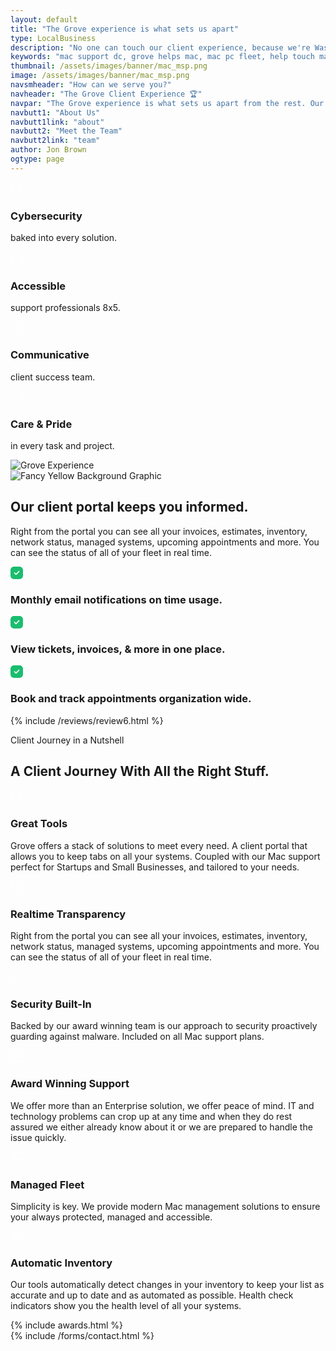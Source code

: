 ```yaml
---
layout: default
title: "The Grove experience is what sets us apart"
type: LocalBusiness
description: "No one can touch our client experience, because we're Washington DC's best Mac Support company for Digital Agencies, Creative Professionals & More!" 
keywords: "mac support dc, grove helps mac, mac pc fleet, help touch mac, touch mac support, mac support team, training strategy strategic, grove technologies, training strategic foundation, support documentation monitoring, proactive support offer, support offer proactive, offer proactive support, proactive support provide, support provide routine, infection proactive support, businesses sizes security, security tools asset, management security tools, fleet management security, staff augmentation security, system stability security, award winning security, augmentation security services"
thumbnail: /assets/images/banner/mac_msp.png
image: /assets/images/banner/mac_msp.png
navsmheader: "How can we serve you?"
navheader: "The Grove Client Experience 🏆"
navpar: "The Grove experience is what sets us apart from the rest. Our white glove service is for all clients not just the ones with the deepest pockets."
navbutt1: "About Us"
navbutt1link: "about"
navbutt2: "Meet the Team"
navbutt2link: "team"
author: Jon Brown
ogtype: page
---
```


<section class="py-20"><div class="container px-4 mx-auto">
  <div class="flex flex-wrap items-center -mx-4 -mb-8">
	<div class="w-full md:w-1/2 lg:w-1/4 px-4 mb-8 text-center">
	  <span class="flex items-center justify-center w-14 h-14 mb-8 mx-auto bg-teal-400 rounded-full">
		<svg width="18" height="21" viewbox="0 0 18 21" fill="none" xmlns="http://www.w3.org/2000/svg"><path fill-rule="evenodd" clip-rule="evenodd" d="M8.98444 19.606C8.98444 19.606 16.6564 17.283 16.6564 10.879C16.6564 4.474 16.9344 3.974 16.3194 3.358C15.7034 2.742 9.99044 0.75 8.98444 0.75C7.97844 0.75 2.26544 2.742 1.65044 3.358C1.03444 3.974 1.31244 4.474 1.31244 10.879C1.31244 17.283 8.98444 19.606 8.98444 19.606Z" stroke="white" stroke-width="1.5" stroke-linecap="round" stroke-linejoin="round"></path><path d="M6.38586 9.87463L8.27786 11.7696L12.1759 7.86963" stroke="white" stroke-width="1.5" stroke-linecap="round" stroke-linejoin="round"></path></svg></span>
	  <h3 class="mb-4 text-2xl font-semibold font-heading">Cybersecurity</h3>
	  <p class="text-xl text-black">baked into every solution.</p>
	</div>
	<div class="w-full md:w-1/2 lg:w-1/4 px-4 mb-8 text-center">
	  <span class="flex items-center justify-center w-14 h-14 mb-8 mx-auto bg-red-400 rounded-full">
		<svg width="22" height="22" viewbox="0 0 22 22" fill="none" xmlns="http://www.w3.org/2000/svg"><path fill-rule="evenodd" clip-rule="evenodd" d="M18.0714 18.0699C15.0152 21.1263 10.4898 21.7867 6.78642 20.074C6.23971 19.8539 5.79148 19.676 5.36537 19.676C4.17849 19.683 2.70117 20.8339 1.93336 20.067C1.16555 19.2991 2.31726 17.8206 2.31726 16.6266C2.31726 16.2004 2.14642 15.7602 1.92632 15.2124C0.212831 11.5096 0.874109 6.98269 3.93026 3.92721C7.8316 0.0244319 14.17 0.0244322 18.0714 3.9262C21.9797 7.83501 21.9727 14.1681 18.0714 18.0699Z" stroke="white" stroke-width="1.5" stroke-linecap="round" stroke-linejoin="round"></path><path d="M14.9393 11.413H14.9483" stroke="white" stroke-width="2" stroke-linecap="round" stroke-linejoin="round"></path><path d="M10.9304 11.413H10.9394" stroke="white" stroke-width="2" stroke-linecap="round" stroke-linejoin="round"></path><path d="M6.9214 11.413H6.9304" stroke="white" stroke-width="2" stroke-linecap="round" stroke-linejoin="round"></path></svg></span>
	  <h3 class="mb-4 text-2xl font-semibold font-heading">Accessible</h3>
	  <p class="text-xl text-black">support professionals 8x5.</p>
	</div>
	<div class="w-full md:w-1/2 lg:w-1/4 px-4 mb-8 text-center">
	  <span class="flex items-center justify-center w-14 h-14 mb-8 mx-auto bg-yellow-400 rounded-full">
		<svg width="20" height="20" viewbox="0 0 20 20" fill="none" xmlns="http://www.w3.org/2000/svg"><path d="M13.8325 6.17463L8.10904 11.9592L1.59944 7.88767C0.66675 7.30414 0.860765 5.88744 1.91572 5.57893L17.3712 1.05277C18.3373 0.769629 19.2326 1.67283 18.9456 2.642L14.3731 18.0868C14.0598 19.1432 12.6512 19.332 12.0732 18.3953L8.10601 11.9602" stroke="white" stroke-width="1.5" stroke-linecap="round" stroke-linejoin="round"></path></svg></span>
	  <h3 class="mb-4 text-2xl font-semibold font-heading">Communicative</h3>
	  <p class="text-xl text-black">client success team.</p>
	</div>
	<div class="w-full md:w-1/2 lg:w-1/4 px-4 mb-8 text-center">
	  <span class="flex items-center justify-center w-14 h-14 mb-8 mx-auto bg-red-400 rounded-full">
		<svg width="22" height="20" viewbox="0 0 22 20" fill="none" xmlns="http://www.w3.org/2000/svg"><path fill-rule="evenodd" clip-rule="evenodd" d="M1.87187 9.59832C0.798865 6.24832 2.05287 2.41932 5.56987 1.28632C7.41987 0.689322 9.46187 1.04132 10.9999 2.19832C12.4549 1.07332 14.5719 0.693322 16.4199 1.28632C19.9369 2.41932 21.1989 6.24832 20.1269 9.59832C18.4569 14.9083 10.9999 18.9983 10.9999 18.9983C10.9999 18.9983 3.59787 14.9703 1.87187 9.59832Z" stroke="white" stroke-width="1.5" stroke-linecap="round" stroke-linejoin="round"></path><path d="M15 4.70001C16.07 5.04601 16.826 6.00101 16.917 7.12201" stroke="white" stroke-width="1.5" stroke-linecap="round" stroke-linejoin="round"></path></svg></span>
	  <h3 class="mb-4 text-2xl font-semibold font-heading">Care &amp; Pride</h3>
	  <p class="text-xl text-black">in every task and project.</p>
	</div>
  </div>
</div>
</section>

<section class="relative pb-20 lg:py-20 border-t border-b"><img class="lg:absolute lg:top-0 lg:left-0 h-full w-full lg:w-5/12 mb-12 lg:mb-0 object-cover" src="{{ site.site_url }}/assets/images/services/experience/priscilla-du-preez-NjirplnVra8-unsplash.jpg" alt="Grove Experience"><div class="container px-4 mx-auto">
  <div class="w-full lg:w-7/12 lg:ml-auto">
	<img class="hidden xl:block xl:absolute ml-auto top-0 right-0 xl:mt-64" src="{{ site.site_url }}/assets/zeus-assets/icons/dots/yellow-dot-right-shield.svg" alt="Fancy Yellow Background Graphic"><div class="max-w-md lg:ml-20">
	  <h2 class="mb-6 lg:mb-10 text-4xl font-semibold font-heading">Our client portal keeps you informed.</h2>
	  <p class="mb-6 lg:mb-10 text-xl text-gray-500">Right from the portal you can see all your invoices, estimates, inventory, network status, managed systems, upcoming appointments and more. You can see the status of all of your fleet in real time.</p>
	  <div class="mb-10 border rounded-lg">
		<div class="flex p-4 border-b">
		  <svg class="mr-4 mt-1" width="20" height="20" viewbox="0 0 20 20" fill="none" xmlns="http://www.w3.org/2000/svg"><path fill-rule="evenodd" clip-rule="evenodd" d="M5.67 0H14.34C17.73 0 20 2.38 20 5.92V14.091C20 17.62 17.73 20 14.34 20H5.67C2.28 20 0 17.62 0 14.091V5.92C0 2.38 2.28 0 5.67 0ZM9.43 12.99L14.18 8.24C14.52 7.9 14.52 7.35 14.18 7C13.84 6.66 13.28 6.66 12.94 7L8.81 11.13L7.06 9.38C6.72 9.04 6.16 9.04 5.82 9.38C5.48 9.72 5.48 10.27 5.82 10.62L8.2 12.99C8.37 13.16 8.59 13.24 8.81 13.24C9.04 13.24 9.26 13.16 9.43 12.99Z" fill="#1abd6f"></path></svg><h3 class="font-semibold font-heading">Monthly email notifications on time usage.</h3>
		</div>
		<div class="flex p-4 border-b">
		  <svg class="mr-4 mt-1" width="20" height="20" viewbox="0 0 20 20" fill="none" xmlns="http://www.w3.org/2000/svg"><path fill-rule="evenodd" clip-rule="evenodd" d="M5.67 0H14.34C17.73 0 20 2.38 20 5.92V14.091C20 17.62 17.73 20 14.34 20H5.67C2.28 20 0 17.62 0 14.091V5.92C0 2.38 2.28 0 5.67 0ZM9.43 12.99L14.18 8.24C14.52 7.9 14.52 7.35 14.18 7C13.84 6.66 13.28 6.66 12.94 7L8.81 11.13L7.06 9.38C6.72 9.04 6.16 9.04 5.82 9.38C5.48 9.72 5.48 10.27 5.82 10.62L8.2 12.99C8.37 13.16 8.59 13.24 8.81 13.24C9.04 13.24 9.26 13.16 9.43 12.99Z" fill="#1abd6f"></path></svg><h3 class="font-semibold font-heading">View tickets, invoices, &amp; more  in one place.</h3>
		</div>
		<div class="flex p-4">
		  <svg class="mr-4 mt-1" width="20" height="20" viewbox="0 0 20 20" fill="none" xmlns="http://www.w3.org/2000/svg"><path fill-rule="evenodd" clip-rule="evenodd" d="M5.67 0H14.34C17.73 0 20 2.38 20 5.92V14.091C20 17.62 17.73 20 14.34 20H5.67C2.28 20 0 17.62 0 14.091V5.92C0 2.38 2.28 0 5.67 0ZM9.43 12.99L14.18 8.24C14.52 7.9 14.52 7.35 14.18 7C13.84 6.66 13.28 6.66 12.94 7L8.81 11.13L7.06 9.38C6.72 9.04 6.16 9.04 5.82 9.38C5.48 9.72 5.48 10.27 5.82 10.62L8.2 12.99C8.37 13.16 8.59 13.24 8.81 13.24C9.04 13.24 9.26 13.16 9.43 12.99Z" fill="#1abd6f"></path></svg><h3 class="font-semibold font-heading">Book and track appointments organization wide.</h3>
		</div>
	  </div>
	</div>
  </div>
</div>
</section>

{% include /reviews/review6.html %}

<section class="py-20 border-t border-b"><div class="container mx-auto px-4 lg:mb-0 md:mb-0">
<div class="max-w-3xl mx-auto mb-12 lg:mb-16 text-center">
	<span class="text-xs font-semibold text-green-500">Client Journey in a Nutshell</span>
	<h2 class="mt-8 mb-10 text-4xl font-heading">A Client Journey With All the Right Stuff.</h2>
  </div>
  <div class="flex flex-wrap -mx-3">
	<div class="w-full md:w-1/2 lg:w-1/3 px-3 mb-6">
	  <div class="p-6 md:p-8 h-full border rounded-lg">
		<span class="flex-shrink-0 flex items-center justify-center w-16 h-16 mb-8 md:mb-12 bg-teal-400 rounded-full">
		  <svg width="18" height="21" viewbox="0 0 18 21" fill="none" xmlns="http://www.w3.org/2000/svg"><path fill-rule="evenodd" clip-rule="evenodd" d="M8.98457 19.606C8.98457 19.606 16.6566 17.283 16.6566 10.879C16.6566 4.474 16.9346 3.974 16.3196 3.358C15.7036 2.742 9.99057 0.75 8.98457 0.75C7.97857 0.75 2.26557 2.742 1.65057 3.358C1.03457 3.974 1.31257 4.474 1.31257 10.879C1.31257 17.283 8.98457 19.606 8.98457 19.606Z" stroke="white" stroke-width="1.5" stroke-linecap="round" stroke-linejoin="round"></path><path d="M6.38599 9.87463L8.27799 11.7696L12.176 7.86963" stroke="white" stroke-width="1.5" stroke-linecap="round" stroke-linejoin="round"></path></svg></span>
		<div>
		  <h3 class="mb-4 text-2xl font-semibold font-heading">Great Tools</h3>
		  <p class="text-base text-gray-500">Grove offers a stack of solutions to meet every need. A client portal that allows you to keep tabs on all your systems. Coupled with our Mac support perfect for Startups and Small Businesses, and tailored to your needs.</p>
		</div>
	  </div>
	</div>
	<div class="w-full md:w-1/2 lg:w-1/3 px-3 mb-6">
	  <div class="p-6 md:p-8 h-full border rounded-lg">
		<span class="flex-shrink-0 flex items-center justify-center w-16 h-16 mb-8 md:mb-12 bg-blue-400 rounded-full">
		  <svg width="20" height="20" viewbox="0 0 20 20" fill="none" xmlns="http://www.w3.org/2000/svg"><path fill-rule="evenodd" clip-rule="evenodd" d="M10 0.750122C15.108 0.750122 19.25 4.89112 19.25 10.0001C19.25 15.1081 15.108 19.2501 10 19.2501C4.891 19.2501 0.75 15.1081 0.75 10.0001C0.75 4.89112 4.891 0.750122 10 0.750122Z" stroke="white" stroke-width="1.5" stroke-linecap="round" stroke-linejoin="round"></path><path d="M9.99512 6.20422V10.6232" stroke="white" stroke-width="1.5" stroke-linecap="round" stroke-linejoin="round"></path><path d="M9.995 13.7961H10.005" stroke="white" stroke-width="2" stroke-linecap="round" stroke-linejoin="round"></path></svg></span>
		<div>
		  <h3 class="mb-4 text-2xl font-semibold font-heading">Realtime Transparency</h3>
		  <p class="text-base text-gray-500">Right from the portal you can see all your invoices, estimates, inventory, network status, managed systems, upcoming appointments and more. You can see the status of all of your fleet in real time.</p>
		</div>
	  </div>
	</div>
	<div class="w-full md:w-1/2 lg:w-1/3 px-3 mb-6">
	  <div class="p-6 md:p-8 h-full border rounded-lg">
		<span class="flex-shrink-0 flex items-center justify-center w-16 h-16 mb-8 md:mb-12 bg-red-400 rounded-full">
		  <svg width="18" height="20" viewbox="0 0 18 20" fill="none" xmlns="http://www.w3.org/2000/svg"><path d="M13.4235 7.4478V5.3008C13.4235 2.7878 11.3855 0.7498 8.87249 0.7498C6.35949 0.7388 4.31349 2.7668 4.30249 5.2808V5.3008V7.4478" stroke="white" stroke-width="1.5" stroke-linecap="round" stroke-linejoin="round"></path><path fill-rule="evenodd" clip-rule="evenodd" d="M12.6832 19.2496H5.04224C2.94824 19.2496 1.25024 17.5526 1.25024 15.4576V11.1686C1.25024 9.07359 2.94824 7.37659 5.04224 7.37659H12.6832C14.7772 7.37659 16.4752 9.07359 16.4752 11.1686V15.4576C16.4752 17.5526 14.7772 19.2496 12.6832 19.2496Z" stroke="white" stroke-width="1.5" stroke-linecap="round" stroke-linejoin="round"></path><path d="M8.86304 12.2028V14.4238" stroke="white" stroke-width="1.5" stroke-linecap="round" stroke-linejoin="round"></path></svg></span>
		<div>
		  <h3 class="mb-4 text-2xl font-semibold font-heading">Security Built-In</h3>
		  <p class="text-base text-gray-500">Backed by our award winning team is our approach to security proactively guarding against malware. Included on all Mac support plans.</p>
		</div>
	  </div>
	</div>
	<div class="w-full md:w-1/2 lg:w-1/3 px-3 mb-6 lg:mb-0">
	  <div class="p-6 md:p-8 h-full border rounded-lg">
		<span class="flex-shrink-0 flex items-center justify-center w-16 h-16 mb-8 md:mb-12 bg-orange-400 rounded-full">
		  <svg width="22" height="20" viewbox="0 0 22 20" fill="none" xmlns="http://www.w3.org/2000/svg"><path d="M16.9026 6.8512L12.4593 10.4642C11.6198 11.1302 10.4387 11.1302 9.59919 10.4642L5.11841 6.8512" stroke="white" stroke-width="1.5" stroke-linecap="round" stroke-linejoin="round"></path><path fill-rule="evenodd" clip-rule="evenodd" d="M15.9089 19C18.9502 19.0084 21 16.5095 21 13.4384V6.57001C21 3.49883 18.9502 1 15.9089 1H6.09114C3.04979 1 1 3.49883 1 6.57001V13.4384C1 16.5095 3.04979 19.0084 6.09114 19H15.9089Z" stroke="white" stroke-width="1.5" stroke-linecap="round" stroke-linejoin="round"></path></svg></span>
		<div>
		  <h3 class="mb-4 text-2xl font-semibold font-heading">Award Winning Support</h3>
		  <p class="text-base text-gray-500">We offer more than an Enterprise solution, we offer peace of mind. IT and technology problems can crop up at any time and when they do rest assured we either already know about it or we are prepared to handle the issue quickly. </p>
		</div>
	  </div>
	</div>
	<div class="w-full md:w-1/2 lg:w-1/3 px-3 mb-6 lg:mb-0">
	  <div class="p-6 md:p-8 h-full border rounded-lg">
		<span class="flex-shrink-0 flex items-center justify-center w-16 h-16 mb-8 md:mb-12 bg-yellow-400 rounded-full">
		  <svg width="24" height="20" viewbox="0 0 24 20" fill="none" xmlns="http://www.w3.org/2000/svg"><path d="M22.5 10.8055H1.5" stroke="white" stroke-width="1.5" stroke-linecap="round" stroke-linejoin="round"></path><path d="M20.6299 6.5951V5.0821C20.6299 3.0211 18.9589 1.3501 16.8969 1.3501H15.6919" stroke="white" stroke-width="1.5" stroke-linecap="round" stroke-linejoin="round"></path><path d="M3.37012 6.5951V5.0821C3.37012 3.0211 5.04112 1.3501 7.10312 1.3501H8.33912" stroke="white" stroke-width="1.5" stroke-linecap="round" stroke-linejoin="round"></path><path d="M20.6299 10.8046V14.8786C20.6299 16.9406 18.9589 18.6116 16.8969 18.6116H15.6919" stroke="white" stroke-width="1.5" stroke-linecap="round" stroke-linejoin="round"></path><path d="M3.37012 10.8046V14.8786C3.37012 16.9406 5.04112 18.6116 7.10312 18.6116H8.33912" stroke="white" stroke-width="1.5" stroke-linecap="round" stroke-linejoin="round"></path></svg></span>
		<div>
		  <h3 class="mb-4 text-2xl font-semibold font-heading">Managed Fleet</h3>
		  <p class="text-base text-gray-500">Simplicity is key. We provide modern Mac management solutions to ensure your always protected, managed and accessible.</p>
		</div>
	  </div>
	</div>
	<div class="w-full md:w-1/2 lg:w-1/3 px-3 mb-6 lg:mb-0">
	  <div class="p-6 md:p-8 h-full border rounded-lg">
		<span class="flex-shrink-0 flex items-center justify-center w-16 h-16 mb-8 md:mb-12 bg-gray-900 rounded-full">
		  <svg width="22" height="18" viewbox="0 0 22 18" fill="none" xmlns="http://www.w3.org/2000/svg"><path d="M16.8877 7.89673C18.2827 7.70073 19.3567 6.50473 19.3597 5.05573C19.3597 3.62773 18.3187 2.44373 16.9537 2.21973" stroke="white" stroke-width="1.5" stroke-linecap="round" stroke-linejoin="round"></path><path d="M18.7285 11.2502C20.0795 11.4522 21.0225 11.9252 21.0225 12.9002C21.0225 13.5712 20.5785 14.0072 19.8605 14.2812" stroke="white" stroke-width="1.5" stroke-linecap="round" stroke-linejoin="round"></path><path fill-rule="evenodd" clip-rule="evenodd" d="M10.8867 11.6638C7.67273 11.6638 4.92773 12.1508 4.92773 14.0958C4.92773 16.0398 7.65573 16.5408 10.8867 16.5408C14.1007 16.5408 16.8447 16.0588 16.8447 14.1128C16.8447 12.1668 14.1177 11.6638 10.8867 11.6638Z" stroke="white" stroke-width="1.5" stroke-linecap="round" stroke-linejoin="round"></path><path fill-rule="evenodd" clip-rule="evenodd" d="M10.8869 8.88788C12.9959 8.88788 14.7059 7.17888 14.7059 5.06888C14.7059 2.95988 12.9959 1.24988 10.8869 1.24988C8.7779 1.24988 7.0679 2.95988 7.0679 5.06888C7.0599 7.17088 8.7569 8.88088 10.8589 8.88788H10.8869Z" stroke="white" stroke-width="1.5" stroke-linecap="round" stroke-linejoin="round"></path><path d="M4.88484 7.89673C3.48884 7.70073 2.41584 6.50473 2.41284 5.05573C2.41284 3.62773 3.45384 2.44373 4.81884 2.21973" stroke="white" stroke-width="1.5" stroke-linecap="round" stroke-linejoin="round"></path><path d="M3.044 11.2502C1.693 11.4522 0.75 11.9252 0.75 12.9002C0.75 13.5712 1.194 14.0072 1.912 14.2812" stroke="white" stroke-width="1.5" stroke-linecap="round" stroke-linejoin="round"></path></svg></span>
		<div>
		  <h3 class="mb-4 text-2xl font-semibold font-heading">Automatic Inventory</h3>
		  <p class="text-base text-gray-500">Our tools automatically detect changes in your inventory to keep your list as accurate and up to date and as automated as possible. Health check indicators show you the health level of all your systems.</p>
		</div>
	  </div>
	</div>
  </div>
</div>
</section>


{% include awards.html %}  
{% include /forms/contact.html %}